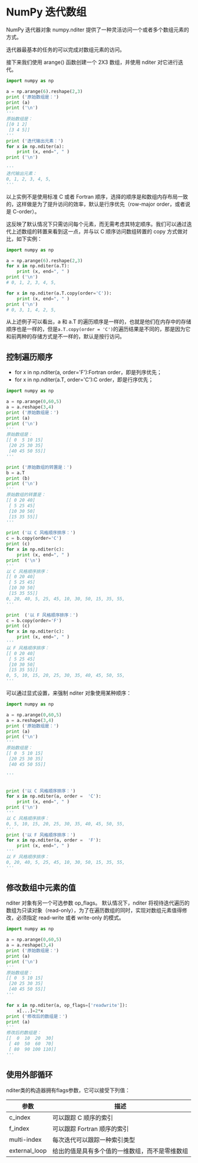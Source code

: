 # NumPy 迭代数组

NumPy 迭代器对象 numpy.nditer 提供了一种灵活访问一个或者多个数组元素的方式。

迭代器最基本的任务的可以完成对数组元素的访问。

接下来我们使用 arange() 函数创建一个 2X3 数组，并使用 nditer 对它进行迭代。

```py
import numpy as np

a = np.arange(6).reshape(2,3)
print ('原始数组是：')
print (a)
print ('\n')
'''
原始数组是：
[[0 1 2]
 [3 4 5]]
'''
print ('迭代输出元素：')
for x in np.nditer(a):
    print (x, end=", " )
print ('\n')

'''
迭代输出元素：
0, 1, 2, 3, 4, 5,
'''
```

以上实例不是使用标准 C 或者 Fortran 顺序，选择的顺序是和数组内存布局一致的，这样做是为了提升访问的效率，默认是行序优先（row-major order，或者说是 C-order）。

这反映了默认情况下只需访问每个元素，而无需考虑其特定顺序。我们可以通过迭代上述数组的转置来看到这一点，并与以 C 顺序访问数组转置的 copy 方式做对比，如下实例：

```py
import numpy as np

a = np.arange(6).reshape(2,3)
for x in np.nditer(a.T):
    print (x, end=", " )
print ('\n')
# 0, 1, 2, 3, 4, 5,

for x in np.nditer(a.T.copy(order='C')):
    print (x, end=", " )
print ('\n')
# 0, 3, 1, 4, 2, 5,
```

从上述例子可以看出，a 和 a.T 的遍历顺序是一样的，也就是他们在内存中的存储顺序也是一样的，但是`a.T.copy(order = 'C')`的遍历结果是不同的，那是因为它和前两种的存储方式是不一样的，默认是按行访问。

## 控制遍历顺序

* for x in np.nditer(a, order='F'):Fortran order，即是列序优先；
* for x in np.nditer(a.T, order='C'):C order，即是行序优先；

```py
import numpy as np

a = np.arange(0,60,5)
a = a.reshape(3,4)  
print ('原始数组是：')
print (a)
print ('\n')
'''
原始数组是：
[[ 0  5 10 15]
 [20 25 30 35]
 [40 45 50 55]]
'''

print ('原始数组的转置是：')
b = a.T
print (b)
print ('\n')
'''
原始数组的转置是：
[[ 0 20 40]
 [ 5 25 45]
 [10 30 50]
 [15 35 55]]
'''

print ('以 C 风格顺序排序：')
c = b.copy(order='C')  
print (c)
for x in np.nditer(c):  
    print (x, end=", " )
print  ('\n')
'''
以 C 风格顺序排序：
[[ 0 20 40]
 [ 5 25 45]
 [10 30 50]
 [15 35 55]]
0, 20, 40, 5, 25, 45, 10, 30, 50, 15, 35, 55,
'''

print  ('以 F 风格顺序排序：')
c = b.copy(order='F')  
print (c)
for x in np.nditer(c):  
    print (x, end=", " )
'''
以 F 风格顺序排序：
[[ 0 20 40]
 [ 5 25 45]
 [10 30 50]
 [15 35 55]]
0, 5, 10, 15, 20, 25, 30, 35, 40, 45, 50, 55,
'''

```

可以通过显式设置，来强制 nditer 对象使用某种顺序：

```py
import numpy as np

a = np.arange(0,60,5)
a = a.reshape(3,4)  
print ('原始数组是：')
print (a)
print ('\n')
'''
原始数组是：
[[ 0  5 10 15]
 [20 25 30 35]
 [40 45 50 55]]

'''


print ('以 C 风格顺序排序：')
for x in np.nditer(a, order =  'C'):  
    print (x, end=", " )
print ('\n')
'''
以 C 风格顺序排序：
0, 5, 10, 15, 20, 25, 30, 35, 40, 45, 50, 55,
'''
print ('以 F 风格顺序排序：')
for x in np.nditer(a, order =  'F'):  
    print (x, end=", " )
'''
以 F 风格顺序排序：
0, 20, 40, 5, 25, 45, 10, 30, 50, 15, 35, 55,
'''
```

## 修改数组中元素的值

nditer 对象有另一个可选参数 op_flags。 默认情况下，nditer 将视待迭代遍历的数组为只读对象（read-only），为了在遍历数组的同时，实现对数组元素值得修改，必须指定 read-write 或者 write-only 的模式。

```py
import numpy as np

a = np.arange(0,60,5)
a = a.reshape(3,4)  
print ('原始数组是：')
print (a)
print ('\n')
'''
原始数组是：
[[ 0  5 10 15]
 [20 25 30 35]
 [40 45 50 55]]
'''

for x in np.nditer(a, op_flags=['readwrite']):
    x[...]=2*x
print ('修改后的数组是：')
print (a)
'''
修改后的数组是：
[[  0  10  20  30]
 [ 40  50  60  70]
 [ 80  90 100 110]]
'''
```

## 使用外部循环

nditer类的构造器拥有flags参数，它可以接受下列值：

参数|描述
---|---
c_index|可以跟踪 C 顺序的索引
f_index|可以跟踪 Fortran 顺序的索引
multi-index|每次迭代可以跟踪一种索引类型
external_loop|给出的值是具有多个值的一维数组，而不是零维数组

